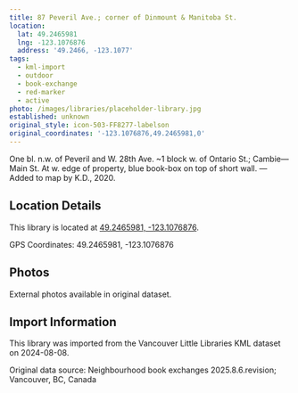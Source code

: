 ```yaml
---
title: 87 Peveril Ave.; corner of Dinmount & Manitoba St.
location:
  lat: 49.2465981
  lng: -123.1076876
  address: '49.2466, -123.1077'
tags:
  - kml-import
  - outdoor
  - book-exchange
  - red-marker
  - active
photo: /images/libraries/placeholder-library.jpg
established: unknown
original_style: icon-503-FF8277-labelson
original_coordinates: '-123.1076876,49.2465981,0'
---
```

One bl. n.w. of Peveril and W. 28th Ave.
~1 block w. of Ontario St.; Cambie—Main St.
At w. edge of property, blue book-box on top of short wall.
—Added to map by K.D., 2020. 

## Location Details

This library is located at [49.2465981, -123.1076876](https://www.google.com/maps?q=49.2465981,-123.1076876).

GPS Coordinates: 49.2465981, -123.1076876

## Photos

External photos available in original dataset.

## Import Information

This library was imported from the Vancouver Little Libraries KML dataset on 2024-08-08.

Original data source: Neighbourhood book exchanges 2025.8.6.revision; Vancouver, BC, Canada
